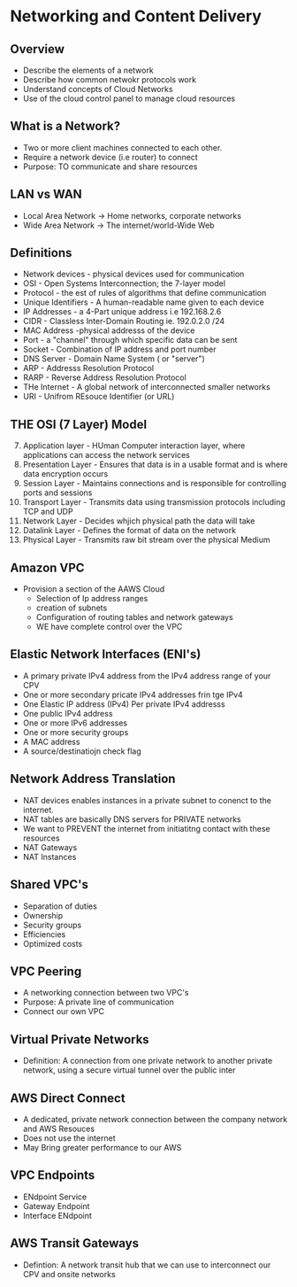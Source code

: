 # Networking and Content Delivery

## Overview 
- Describe the elements of a network
- Describe how common netwokr protocols work
- Understand concepts of Cloud Networks
- Use of the cloud control panel to manage cloud resources 

## What is a Network? 
- Two or more client machines connected to each other.
- Require a network device (i.e router) to connect 
- Purpose: TO communicate and share resources

## LAN vs WAN
- Local Area Network -> Home networks, corporate networks
- Wide Area Network -> The internet/world-Wide Web

## Definitions
- Network devices - physical devices used for communication
- OSI - Open Systems Interconnection; the 7-layer model
- Protocol - the est of rules of algorithms that define communication
- Unique Identifiers - A human-readable name given to each device
- IP Addresses - a 4-Part unique address i.e 192.168.2.6
- CIDR - Classless Inter-Domain Routing ie. 192.0.2.0 /24 
- MAC Address -physical addresss of the device
- Port - a "channel" through which specific data can be sent
- Socket - Combination of IP address and port number
- DNS Server - Domain Name System ( or "server")
- ARP - Addresss Resolution Protocol
- RARP - Reverse Address Resolution Protocol
- THe Internet - A global network of interconnected smaller networks
- URI - Unifrom REsouce  Identifier (or URL) 

## THE OSI (7 Layer) Model
7. Application layer - HUman Computer interaction layer, where applications can access the network services
6. Presentation Layer - Ensures that data is in a usable format and is where data encryption occurs
5. Session Layer - Maintains connections and is responsible for controlling ports and sessions
4. Transport Layer - Transmits data using transmission protocols including TCP and UDP 
3. Network Layer - Decides whjich physical path the data will take
2. Datalink Layer - Defines the format of data on the network
1. Physical Layer - Transmits raw bit stream over the physical Medium 

## Amazon VPC 
- Provision a section of the AAWS Cloud
  - Selection of Ip address ranges
  - creation of subnets
  - Configuration of routing tables and network gateways
  - WE have complete control over the VPC

## Elastic Network Interfaces (ENI's)
- A primary private IPv4 address from the IPv4 address range of your CPV 
- One or more secondary pricate IPv4 addresses frin tge IPv4 
- One Elastic IP address (IPv4) Per private IPv4 addresss
- One public IPv4 address
- One or more IPv6 addresses
- One or more security groups
- A MAC address
- A source/destinatiojn check flag

##  Network Address Translation 
- NAT devices enables instances in a private subnet to conenct to the internet.
- NAT tables are basically DNS servers for PRIVATE networks
- We want to PREVENT the internet from initiatitng contact with these resources
- NAT Gateways
- NAT Instances

## Shared  VPC's 
- Separation of duties
- Ownership 
- Security groups
- Efficiencies
- Optimized costs

## VPC  Peering
- A networking connection between two VPC's 
- Purpose: A private line of communication
- Connect our own VPC 

## Virtual Private Networks
- Definition: A connection from one private network to another private network, using a secure virtual tunnel over the public inter

## AWS Direct Connect
- A dedicated, private network connection between the company network and AWS Resouces
- Does not use the internet
- May Bring greater performance to our AWS

## VPC Endpoints
- ENdpoint Service
- Gateway Endpoint
- Interface ENdpoint

## AWS Transit Gateways
- Defintion: A network transit hub that we can use to interconnect our CPV and onsite networks

